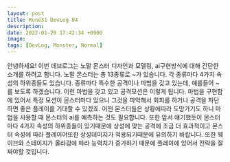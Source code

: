 ```yaml
---
layout: post
title: Rune31 DevLog 04
description:
date: 2022-01-28 17:42:34 +0900
image:
tags: [DevLog, Monster, Normal]
---
```

안녕하세요! 이번 데브로그는 노말 몬스터 디자인과 모델링, ai구현방식에 대해 간단한 소개를 하려고 합니다.
노말 몬스터는 총 13종류로 ~가 있습니다. 각 종류마다 4가지 속성의 하위종들도 있습니다.
종류마다 특수한 공격이나 마법을 갖고 있는데, 예를들어 ~를 보도록 하겠습니다.
이런 마법을 갖고 있고 공격모션은 이렇게 됩니다. 마법을 구현함에 있어서 특정 모션이 몬스터마다 있으니 그것을 파악해서 회피를 하거나 공격을 차단하면 좋은 플레이를 기대할 수 있겠죠. 어떤 몬스터들은 상황에따라 도망가기도 하니 마법을 사용할 때 몬스터의 ai를 예측하는 것도 필요합니다. 또한 앞서 얘기했듯이 몬스터마다 4가지 속성의 하위종들이 있기때문에 상성에 맞는 공격에 조금 더 효과적이고 몬스터 속성에 따라 플레이어또한 상성데미지가 적용되기때문에 유의하기 바랍니다. 또한 웨이브와 스테이지가 올라감에 따라 능력치가 증가하기 때문에 플레이에 있어서 전략을 잘 짜야할 것입니다.